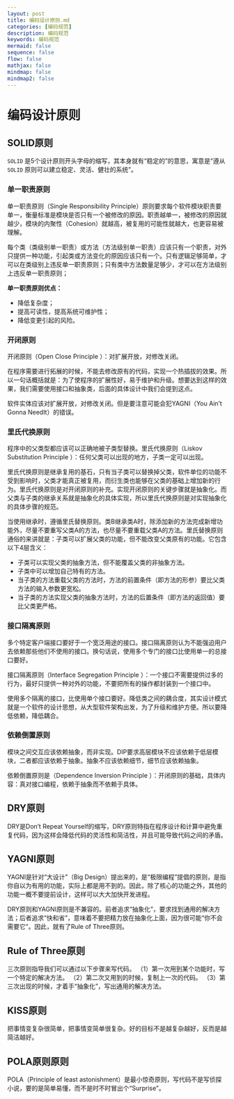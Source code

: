 ```yaml
---
layout: post
title: 编码设计原则.md
categories: [编码规范]
description: 编码规范
keywords: 编码规范
mermaid: false
sequence: false
flow: false
mathjax: false
mindmap: false
mindmap2: false
---
```

# 编码设计原则
## SOLID原则
`SOLID` 是5个设计原则开头字母的缩写，其本身就有“稳定的”的意思，寓意是“遵从 `SOLID` 原则可以建立稳定、灵活、健壮的系统”。



### 单一职责原则
单一职责原则（Single Responsibility Principle）原则要求每个软件模块职责要单一，衡量标准是模块是否只有一个被修改的原因。职责越单一，被修改的原因就越少，模块的内聚性（Cohesion）就越高，被复用的可能性就越大，也更容易被理解。

每个类（类级别单一职责）或方法（方法级别单一职责）应该只有一个职责，对外只提供一种功能，引起类或方法变化的原因应该只有一个。只有逻辑足够简单，才可以在类级别上违反单一职责原则；只有类中方法数量足够少，才可以在方法级别上违反单一职责原则；



**单一职责原则优点：**

- 降低复杂度；
- 提高可读性，提高系统可维护性；
- 降低变更引起的风险。



### 开闭原则

开闭原则（Open Close Principle ）：对扩展开放，对修改关闭。

在程序需要进行拓展的时候，不能去修改原有的代码，实现一个热插拔的效果。所以一句话概括就是：为了使程序的扩展性好，易于维护和升级。想要达到这样的效果，我们需要使用接口和抽象类，后面的具体设计中我们会提到这点。

软件实体应该对扩展开放，对修改关闭。但是要注意可能会犯YAGNI（You Ain’t Gonna NeedIt）的错误。



### 里氏代换原则

程序中的父类型都应该可以正确地被子类型替换。里氏代换原则（Liskov Substitution Principle ）：任何父类可以出现的地方，子类一定可以出现。

里氏代换原则是继承复用的基石，只有当子类可以替换掉父类，软件单位的功能不受到影响时，父类才能真正被复用，而衍生类也能够在父类的基础上增加新的行为。里氏代换原则是对开闭原则的补充。实现开闭原则的关键步骤就是抽象化。而父类与子类的继承关系就是抽象化的具体实现，所以里氏代换原则是对实现抽象化的具体步骤的规范。



当使用继承时，遵循里氏替换原则。类B继承类A时，除添加新的方法完成新增功能外，尽量不要重写父类A的方法，也尽量不要重载父类A的方法。里氏替换原则通俗的来讲就是：子类可以扩展父类的功能，但不能改变父类原有的功能。它包含以下4层含义：

- 子类可以实现父类的抽象方法，但不能覆盖父类的非抽象方法。
- 子类中可以增加自己特有的方法。
- 当子类的方法重载父类的方法时，方法的前置条件（即方法的形参）要比父类方法的输入参数更宽松。
- 当子类的方法实现父类的抽象方法时，方法的后置条件（即方法的返回值）要比父类更严格。



### 接口隔离原则

多个特定客户端接口要好于一个宽泛用途的接口。接口隔离原则认为不能强迫用户去依赖那些他们不使用的接口。换句话说，使用多个专门的接口比使用单一的总接口要好。

接口隔离原则（Interface Segregation Principle ）：一个接口不需要提供过多的行为，最好只提供一种对外的功能，不要把所有的操作都封装到一个接口中。

使用多个隔离的接口，比使用单个接口要好。降低类之间的耦合度，其实设计模式就是一个软件的设计思想，从大型软件架构出发，为了升级和维护方便。所以要降低依赖，降低耦合。



### 依赖倒置原则

模块之间交互应该依赖抽象，而非实现。DIP要求高层模块不应该依赖于低层模块，二者都应该依赖于抽象。抽象不应该依赖细节，细节应该依赖抽象。

依赖倒置原则是（Dependence Inversion Principle ）：开闭原则的基础，具体内容：真对接口编程，依赖于抽象而不依赖于具体。



## DRY原则
DRY是Don’t Repeat Yourself的缩写，DRY原则特指在程序设计和计算中避免重复代码，因为这样会降低代码的灵活性和简洁性，并且可能导致代码之间的矛盾。



## YAGNI原则
YAGNI是针对“大设计”（Big Design）提出来的，是“极限编程”提倡的原则，是指你自以为有用的功能，实际上都是用不到的。因此，除了核心的功能之外，其他的功能一概不要提前设计，这样可以大大加快开发进程。

DRY原则和YAGNI原则是不兼容的。前者追求“抽象化”，要求找到通用的解决方法；后者追求“快和省”，意味着不要把精力放在抽象化上面，因为很可能“你不会需要它”。因此，就有了Rule of Three原则。



## Rule of Three原则
三次原则指导我们可以通过以下步骤来写代码。
（1）第一次用到某个功能时，写一个特定的解决方法。
（2）第二次又用到的时候，复制上一次的代码。
（3）第三次出现的时候，才着手“抽象化”，写出通用的解决方法。



## KISS原则
把事情变复杂很简单，把事情变简单很复杂。好的目标不是越复杂越好，反而是越简洁越好。



## POLA原则原则
POLA（Principle of least astonishment）是最小惊奇原则，写代码不是写侦探小说，要的是简单易懂，而不是时不时冒出个“Surprise”。